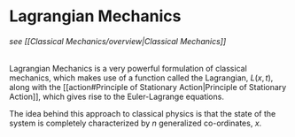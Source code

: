 # Lagrangian Mechanics
###### see [[Classical Mechanics/overview|Classical Mechanics]]

Lagrangian Mechanics is a very powerful formulation of classical mechanics, which makes use of a function called the Lagrangian, $L(x,t)$, along with the [[action#Principle of Stationary Action|Principle of Stationary Action]], which gives rise to the Euler-Lagrange equations.

The idea behind this approach to classical physics is that the state of the system is completely characterized by $n$ generalized co-ordinates, $x$.